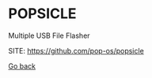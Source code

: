 # POPSICLE
 
 Multiple USB File Flasher 
 
 SITE: https://github.com/pop-os/popsicle

 [Go back](https://portable-linux-apps.github.io/apps.html)
